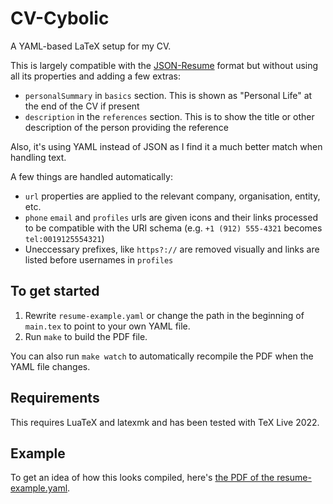 # CV-Cybolic

A YAML-based LaTeX setup for my CV.

This is largely compatible with the [JSON-Resume](https://github.com/jsonresume/resume-schema) format but without using all its properties and adding a few extras:

  - `personalSummary` in `basics` section. This is shown as "Personal Life" at the end of the CV if present
  - `description` in the `references` section. This is to show the title or other description of the person providing the reference

Also, it's using YAML instead of JSON as I find it a much better match when handling text.

A few things are handled automatically:

  - `url` properties are applied to the relevant company, organisation, entity, etc.
  - `phone` `email` and `profiles` urls are given icons and their links processed to be compatible with the URI schema (e.g. `+1 (912) 555-4321` becomes `tel:0019125554321`)
  - Uneccessary prefixes, like `https?://` are removed visually and links are listed before usernames in `profiles`

## To get started

  1. Rewrite `resume-example.yaml` or change the path in the beginning of `main.tex` to point to your own YAML file.
  1. Run `make` to build the PDF file.

You can also run `make watch` to automatically recompile the PDF when the YAML file changes.

## Requirements

This requires LuaTeX and latexmk and has been tested with TeX Live 2022.

## Example

To get an idea of how this looks compiled, here's [the PDF of the resume-example.yaml](./main.pdf).
